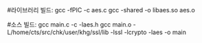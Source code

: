 #라이브러리 빌드:
gcc -fPIC -c aes.c
gcc -shared -o libaes.so aes.o

#소스 빌드:
gcc main.c -c -laes.h
gcc main.o -L/home/cts/src/chk/user/khg/ssl/lib -lssl -lcrypto -laes -o main
